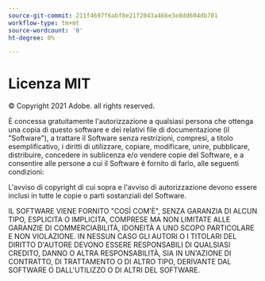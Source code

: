 ```yaml
---
source-git-commit: 211f4697f6abf8e21f2043a466e3e8dd604db701
workflow-type: tm+mt
source-wordcount: '0'
ht-degree: 0%

---
```

# Licenza MIT

© Copyright 2021 Adobe. all rights reserved.

È concessa gratuitamente l&#39;autorizzazione a qualsiasi persona che ottenga una copia di questo software e dei relativi file di documentazione (il &quot;Software&quot;), a trattare il Software senza restrizioni, compresi, a titolo esemplificativo, i diritti di utilizzare, copiare, modificare, unire, pubblicare, distribuire, concedere in sublicenza e/o vendere copie del Software, e a consentire alle persone a cui il Software è fornito di farlo, alle seguenti condizioni:

L&#39;avviso di copyright di cui sopra e l&#39;avviso di autorizzazione devono essere inclusi in tutte le copie o parti sostanziali del Software.

IL SOFTWARE VIENE FORNITO &quot;COSÌ COM’È&quot;, SENZA GARANZIA DI ALCUN TIPO, ESPLICITA O IMPLICITA, COMPRESE MA NON LIMITATE ALLE GARANZIE DI COMMERCIABILITÀ, IDONEITÀ A UNO SCOPO PARTICOLARE E NON VIOLAZIONE. IN NESSUN CASO GLI AUTORI O I TITOLARI DEL DIRITTO D&#39;AUTORE DEVONO ESSERE RESPONSABILI DI QUALSIASI CREDITO, DANNO O ALTRA RESPONSABILITÀ, SIA IN UN&#39;AZIONE DI CONTRATTO, DI TRATTAMENTO O DI ALTRO TIPO, DERIVANTE DAL SOFTWARE O DALL&#39;UTILIZZO O DI ALTRI DEL SOFTWARE.
